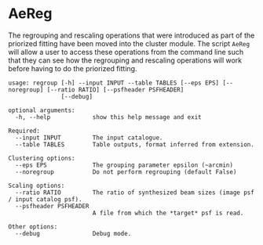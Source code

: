 # AeReg

The regrouping and rescaling operations that were introduced as part of the priorized fitting have been moved into the cluster module.
The script `AeReg` will allow a user to access these operations from the command line such that they can see how the regrouping and rescaling operations will work before having to do the priorized fitting.

```console
usage: regroup [-h] --input INPUT --table TABLES [--eps EPS] [--noregroup] [--ratio RATIO] [--psfheader PSFHEADER]
               [--debug]

optional arguments:
  -h, --help            show this help message and exit

Required:
  --input INPUT         The input catalogue.
  --table TABLES        Table outputs, format inferred from extension.

Clustering options:
  --eps EPS             The grouping parameter epsilon (~arcmin)
  --noregroup           Do not perform regrouping (default False)

Scaling options:
  --ratio RATIO         The ratio of synthesized beam sizes (image psf / input catalog psf).
  --psfheader PSFHEADER
                        A file from which the *target* psf is read.

Other options:
  --debug               Debug mode.
```